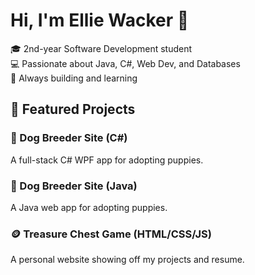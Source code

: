 # Hi, I'm Ellie Wacker 👋
🎓 2nd-year Software Development student  
💻 Passionate about Java, C#, Web Dev, and Databases  
🚀 Always building and learning

## 📂 Featured Projects

### 🐶 Dog Breeder Site (C#)
A full-stack C# WPF app for adopting puppies.

### 🐶 Dog Breeder Site (Java)
A Java web app for adopting puppies.

### 🪙 Treasure Chest Game (HTML/CSS/JS)
A personal website showing off my projects and resume.
